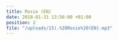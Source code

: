 ```yaml
---
title: Rosie (EN)
date: 2018-01-31 13:56:00 +01:00
position: 2
file: "/uploads/15).%20Rosie%20(EN).mp3"
---
```


